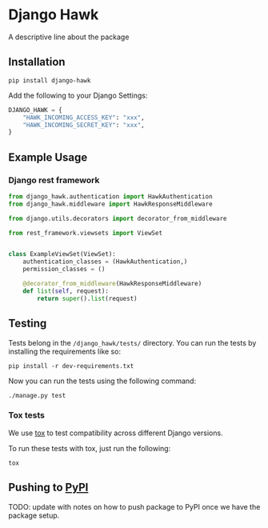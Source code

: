 # Django Hawk

A descriptive line about the package

## Installation

```
pip install django-hawk
```

Add the following to your Django Settings:

```python
DJANGO_HAWK = {
    "HAWK_INCOMING_ACCESS_KEY": "xxx",
    "HAWK_INCOMING_SECRET_KEY": "xxx",
}
```

## Example Usage

### Django rest framework

```python
from django_hawk.authentication import HawkAuthentication
from django_hawk.middleware import HawkResponseMiddleware

from django.utils.decorators import decorator_from_middleware

from rest_framework.viewsets import ViewSet


class ExampleViewSet(ViewSet):
    authentication_classes = (HawkAuthentication,)
    permission_classes = ()

    @decorator_from_middleware(HawkResponseMiddleware)
    def list(self, request):
        return super().list(request)
```

## Testing

Tests belong in the `/django_hawk/tests/` directory. You can run the tests by installing the requirements like so:

```
pip install -r dev-requirements.txt
```

Now you can run the tests using the following command:

```
./manage.py test
```

### Tox tests

We use [tox](https://pypi.org/project/tox/) to test compatibility across different Django versions.

To run these tests with tox, just run the following:

```
tox
```

## Pushing to [PyPI](https://pypi.org/)

TODO: update with notes on how to push package to PyPI once we have the package setup.
